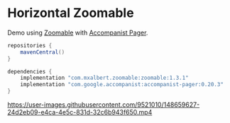 # Horizontal Zoomable

Demo using [Zoomable](https://github.com/mxalbert1996/Zoomable) with [Accompanist Pager](https://github.com/google/accompanist/blob/b9a3ccaf01744f7a9074ce18943a7b6481d12942/pager/README.md).

```groovy
repositories {
    mavenCentral()
}

dependencies {
    implementation "com.mxalbert.zoomable:zoomable:1.3.1"
    implementation "com.google.accompanist:accompanist-pager:0.20.3"
}
```


https://user-images.githubusercontent.com/9521010/148659627-24d2eb09-e4ca-4e5c-831d-32c6b943f650.mp4

